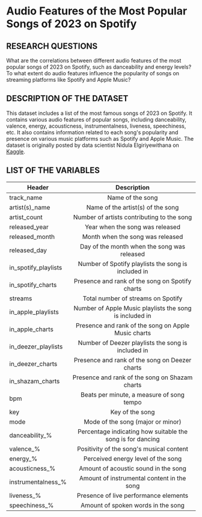 # Audio Features of the Most Popular Songs of 2023 on Spotify
## RESEARCH QUESTIONS
What are the correlations between different audio features of the most popular songs of 2023 on Spotify, such as danceability and energy levels? 
To what extent do audio features influence the popularity of songs on streaming platforms like Spotify and Apple Music?
## DESCRIPTION OF THE DATASET
This dataset includes a list of the most famous songs of 2023 on Spotify. It contains various audio features of popular songs, including danceability, valence, energy, acousticness, instrumentalness, liveness, speechiness, etc. It also contains information related to each song's popularity and presence on various music platforms such as Spotify and Apple Music. The dataset is originally posted by data scientist Nidula Elgiriyewithana on [Kaggle](https://www.kaggle.com/datasets/nelgiriyewithana/top-spotify-songs-2023/).
## LIST OF THE VARIABLES
| Header        | Description   |
| ------------- |:-------------:|
|track_name| Name of the song|
|artist(s)_name| Name of the artist(s) of the song|
|artist_count| Number of artists contributing to the song|
|released_year| Year when the song was released|
|released_month| Month when the song was released|
|released_day| Day of the month when the song was released|
|in_spotify_playlists| Number of Spotify playlists the song is included in|
|in_spotify_charts| Presence and rank of the song on Spotify charts|
|streams| Total number of streams on Spotify|
|in_apple_playlists| Number of Apple Music playlists the song is included in|
|in_apple_charts| Presence and rank of the song on Apple Music charts|
|in_deezer_playlists| Number of Deezer playlists the song is included in|
|in_deezer_charts| Presence and rank of the song on Deezer charts|
|in_shazam_charts| Presence and rank of the song on Shazam charts|
|bpm| Beats per minute, a measure of song tempo|
|key| Key of the song|
|mode| Mode of the song (major or minor)|
|danceability_%| Percentage indicating how suitable the song is for dancing|
|valence_%| Positivity of the song's musical content|
|energy_%| Perceived energy level of the song|
|acousticness_%| Amount of acoustic sound in the song|
|instrumentalness_%| Amount of instrumental content in the song|
|liveness_%| Presence of live performance elements|
|speechiness_%| Amount of spoken words in the song|
